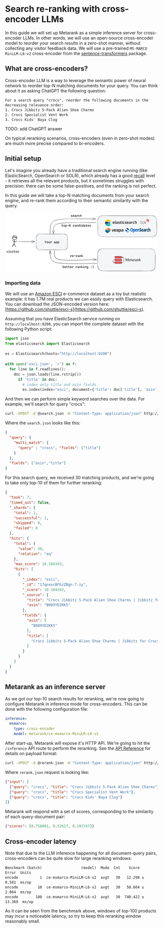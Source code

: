 # Search re-ranking with cross-encoder LLMs

In this guide we will set up Metarank as a simple inference server for cross-encoder LLMs. In other words, we will use an open-source cross-encoder model to reorder your search results in a zero-shot manner, without collecting any visitor feedback data. We will use a pre-trained `MS-MARCO MiniLM-L6-v2` cross-encoder from the [sentence-transformers](https://sbert.net) package. 

## What are cross-encoders?

Cross-encoder LLM is a way to leverage the semantic power of neural network to reorder top-N matching documents for your query. You can think about it as asking ChatGPT the following question:
```
For a search query "crocs", reorder the following documents in the decreasing relevance order:
1. Crocs Jibbitz 5-Pack Alien Shoe Charms
2. Crocs Specialist Vent Work
3. Crocs Kids' Baya Clog
```

TODO: add ChatGPT answer

On typical reranking scenarios, cross-encoders (even in zero-shot modes) are much more precise compared to bi-encoders.

## Initial setup

Let's imagine you already have a traditional search engine running (like ElasticSearch, OpenSearch or SOLR), which already has a good [recall](TODO) level - it retrieves all the relevant products, but it sometimes struggles with precision: there can be some false-positives, and the ranking is not perfect.

In this guide we will take a top-N matching documents from your search engine, and re-rank them according to their semantic similarity with the query.

![reranking flow](../img/reranking.png)

### Importing data

We will use an [Amazon ESCI](TODO) e-commerce dataset as a toy but realistic example: it has 1.7M real products we can easily query with Elasticsearch. You can download the JSON-encoded version here: [https://github.com/shuttie/esci-s](https://github.com/shuttie/esci-s).

Assuming that you have ElasticSearch service running on `http://localhost:9200`, you can import the complete dataset with the following Python script:
```python
import json
from elasticsearch import Elasticsearch

es = Elasticsearch(hosts="http://localhost:9200")

with open('esci.json', 'r') as f:
  for line in f.readlines():
    doc = json.loads(line.rstrip())
      if 'title' in doc:
        # index only title and asin fields
        es.index(index="esci", document={'title': doc['title'], 'asin': doc['asin']})
```

And then we can perform simple keyword searches over the data. For example, we'll search for query "crocs":
```bash
curl -XPOST -d @search.json -H "Content-Type: application/json" http://localhost:9200/esci/_search
```

Where the `search.json` looks like this:
```json
{
  "query": {
    "multi_match": {
      "query" : "crocs", "fields": ["title"]
    }
  },
  "fields": ["asin","title"]
}
```

For this search query, we received 30 matching products, and we're going to take only top-10 of them for further reranking:
```json
{
  "took": 7,
  "timed_out": false,
  "_shards": {
    "total": 1,
    "successful": 1,
    "skipped": 0,
    "failed": 0
  },
  "hits": {
    "total": {
      "value": 30,
      "relation": "eq"
    },
    "max_score": 10.184343,
    "hits": [
      {
        "_index": "esci",
        "_id": "17qoxocBFbzZBgn-7-iy",
        "_score": 10.184343,
        "_source": {
          "title": "Crocs Jibbitz 5-Pack Alien Shoe Charms | Jibbitz for Crocs",
          "asin": "B089YD2KK5"
        },
        "fields": {
          "asin": [
            "B089YD2KK5"
          ],
          "title": [
            "Crocs Jibbitz 5-Pack Alien Shoe Charms | Jibbitz for Crocs"
          ]
        }
      }
    ]
  }
}
```

## Metarank as an inference server

As we got our top-10 search results for reranking, we're now going to configure Metarank in inference mode for cross-encoders. This can be done with the following configuration file:
```yaml
inference:
  msmarco:
    type: cross-encoder
    model: metarank/ce-msmarco-MiniLM-L6-v2
```

After start-up, Metarank will expose it's HTTP API. We're going to hit the `/inference` API route to perform the reranking. See the [API Reference](../api.md#inference-with-llms) for details on payload format:
```bash
curl -XPOST -d @rerank.json -H "Content-Type: application/json" http://metarank:8080/inference/encoder/msmarco
```

Where `rerank.json` request is looking like:
```json
{"input": [
  {"query": "crocs", "title": "Crocs Jibbitz 5-Pack Alien Shoe Charms"},
  {"query": "crocs", "title": "Crocs Specialist Vent Work"},
  {"query": "crocs", "title": "Crocs Kids' Baya Clog"}
]}
```

Metarank will respond with a set of scores, corresponding to the similarity of each query-document pair:
```json
{"scores": [0.756001, 0.52617, 0.193747]}
```

## Cross-encoder latency

Note that due to the LLM inference happening for all document-query pairs, cross-encoders can be quite slow for large reranking windows:
```
Benchmark (batch)                  (model)  Mode  Cnt    Score    Error  Units
encode          1  ce-msmarco-MiniLM-L6-v2  avgt   30   12.298 ±  0.581  ms/op
encode         10  ce-msmarco-MiniLM-L6-v2  avgt   30   58.664 ±  2.064  ms/op
encode        100  ce-msmarco-MiniLM-L6-v2  avgt   30  740.422 ± 13.369  ms/op
```

As it can be seen from the benchmark above, windows of top-100 products may incur a noticeable latency, so try to keep this reranking window reasonably small.